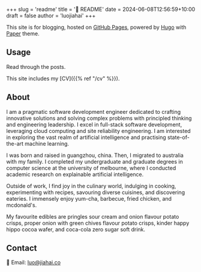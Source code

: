 +++
slug = 'readme'
title = '📎 README'
date = 2024-06-08T12:56:59+10:00
draft = false
author = 'luojiahai'
+++

This site is for blogging, hosted on [GitHub Pages](https://pages.github.com/), powered by [Hugo](https://gohugo.io/)
with [Paper](https://github.com/nanxiaobei/hugo-paper) theme.

## Usage

Read through the posts.

This site includes my [CV]({{% ref "/cv" %}}).

## About

I am a pragmatic software development engineer dedicated to crafting innovative solutions and solving complex problems
with principled thinking and engineering leadership. I excel in full-stack software development, leveraging cloud
computing and site reliability engineering. I am interested in exploring the vast realm of artificial intelligence and
practising state-of-the-art machine learning.

I was born and raised in guangzhou, china. Then, I migrated to australia with my family. I completed my undergraduate
and graduate degrees in computer science at the university of melbourne, where I conducted academic research on
explainable artificial intelligence.

Outside of work, I find joy in the culinary world, indulging in cooking, experimenting with recipes, savouring diverse
cuisines, and discovering eateries. I immensely enjoy yum-cha, barbecue, fried chicken, and mcdonald's.

My favourite edibles are pringles sour cream and onion flavour potato crisps, proper onion with green chives flavour
potato crisps, kinder happy hippo cocoa wafer, and coca-cola zero sugar soft drink.

## Contact

📧 Email: luo@jiahai.co
